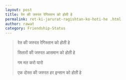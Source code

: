 ```yaml
---
layout: post
title: रेत की जरुरत रेगिस्तान को होती हे 
permalink: ret-ki-jarurat-ragishtan-ko-hoti-he .html
author: rawat
category: Friendship-Status
---
```

> रेत की जरुरत रेगिस्तान को होती हे 
> 
> सितारों की जरुरत आसमान को होती हे 
> 
> गम मत करो यारो
> 
> एक दोस्त की जरुरत हर इन्सान को होती हे 

